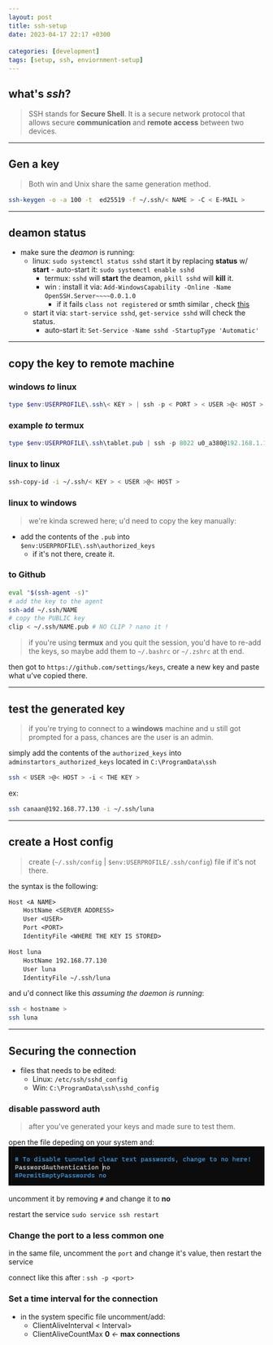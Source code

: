 ```yaml
---
layout: post
title: ssh-setup
date: 2023-04-17 22:17 +0300

categories: [development]
tags: [setup, ssh, enviornment-setup]
---
```


## what's *ssh*?

>SSH stands for **Secure Shell**. It is a secure network protocol that allows secure **communication** and **remote access** between two devices.
---
## Gen a key

> Both win and Unix share the same generation method.

```bash
ssh-keygen -o -a 100 -t  ed25519 -f ~/.ssh/< NAME > -C < E-MAIL >
```
---
## deamon status

- make sure the *deamon* is running:
  - linux: `sudo systemctl status sshd` start it by replacing **status** w/ **start**
        - auto-start it: `sudo systemctl enable sshd`
    - termux: `sshd` will **start** the deamon, `pkill sshd` will **kill** it.
    - win : install it via: `Add-WindowsCapability -Online -Name OpenSSH.Server~~~~0.0.1.0`
      - if it fails `class not registered` or smth similar , check [this](https://www.saotn.org/manually-install-openssh-in-windows-server/) 
  - start it via: `start-service sshd`, `get-service sshd` will check the status.
    - auto-start it: `Set-Service -Name sshd -StartupType 'Automatic'`
---
## copy the key to remote machine

### **windows** *to* linux

```powershell
type $env:USERPROFILE\.ssh\< KEY > | ssh -p < PORT > < USER >@< HOST > "cat >> .ssh/authorized_keys"
```

### example *to* **termux**

```powershell
type $env:USERPROFILE\.ssh\tablet.pub | ssh -p 8022 u0_a380@192.168.1.15 "cat >> .ssh/authorized_keys"
```

### **linux** to linux

```bash
ssh-copy-id -i ~/.ssh/< KEY > < USER >@< HOST >
```

### **linux** to windows

> we're kinda screwed here; u'd need to copy the key manually:

- add the contents of the `.pub` into `$env:USERPROFILE\.ssh\authorized_keys`
  - if it's not there, create it.

### to **Github**

```bash
eval "$(ssh-agent -s)"
# add the key to the agent
ssh-add ~/.ssh/NAME
# copy the PUBLIC key
clip < ~/.ssh/NAME.pub # NO CLIP ? nano it !
```

> if you're using **termux** and you quit the session, you'd have to re-add the keys, so maybe add them to `~/.bashrc` or `~/.zshrc` at th end.

then got to `https://github.com/settings/keys`, create a new key and paste what u've copied there.

---

## test the generated key

> if you're trying to connect to a **windows** machine and u still got prompted for a pass, chances are the user is an admin.

simply add the contents of the `authorized_keys` into `adminstartors_authorized_keys` located in `C:\ProgramData\ssh`

```bash
ssh < USER >@< HOST > -i < THE KEY >
```

ex:

```bash
ssh canaan@192.168.77.130 -i ~/.ssh/luna
```
--- 
## create a Host config

> create (`~/.ssh/config` | `$env:USERPROFILE/.ssh/config`) file if it's not there.

the syntax is the following:
```txt
Host <A NAME>
    HostName <SERVER ADDRESS>
    User <USER>
    Port <PORT>
    IdentityFile <WHERE THE KEY IS STORED>
```

```txt
Host luna
    HostName 192.168.77.130
    User luna
    IdentityFile ~/.ssh/luna
```

and u'd connect like this *assuming the daemon is running*: 

```bash
ssh < hostname >
ssh luna
```


---


## Securing the connection

- files that needs to be edited:
  - Linux: `/etc/ssh/sshd_config`
  - Win: `C:\ProgramData\ssh\sshd_config`

### disable password auth

> after you've generated your keys and made sure to test them.

open the file depeding on your system and:
![ssh-password-auth](/assets/images/ssh/password_auth.png)

uncomment it by removing `#` and change it to **no**

restart the service `sudo service ssh restart`

### Change the port to a less common one

in the same file, uncomment the `port` and change it's value, then restart the service

connect like this after : `ssh -p <port>`


### Set a time interval for the connection

- in the system specific file uncomment/add:
  - ClientAliveInterval < Interval>
  - ClientAliveCountMax **0** *<-* **max connections**

